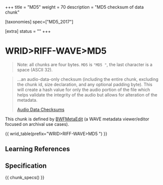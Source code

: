+++
title = "MD5"
weight = 70
description = "MD5 checksum of data chunk"

[taxonomies]
spec=["MD5_2017"]

[extra]
status = ""
+++

# WRID>RIFF-WAVE>MD5

> Note: all chunks are four bytes. `MD5` is `"MD5 "`, the last character is a space (ASCII 32).

> ...an audio-data-only checksum (including the entire <data> chunk, excluding the chunk id, size declaration, and any optional padding byte). This will create a hash value for only the audio portion of the file which helps validate the integrity of the audio but allows for alteration of the metadata.
>
> [Audio Data Checksums](https://mediaarea.net/BWFMetaEdit/md5)

This chunk is defined by [BWFMetaEdit](https://mediaarea.net/BWFMetaEdit/) (a WAVE metadata viewer/editor focused on archival use cases). 

{{ wrid_table(prefix="WRID>RIFF-WAVE>MD5 ") }}

## Learning References

## Specification

{{ chunk_specs() }}

